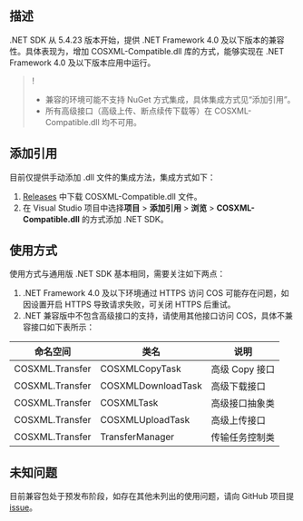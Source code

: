 ## 描述

.NET SDK 从 5.4.23 版本开始，提供 .NET Framework 4.0 及以下版本的兼容性。具体表现为，增加 COSXML-Compatible.dll 库的方式，能够实现在 .NET Framework 4.0 及以下版本应用中运行。

>! 
> - 兼容的环境可能不支持 NuGet 方式集成，具体集成方式见“添加引用”。
> - 所有高级接口（高级上传、断点续传下载等）在 COSXML-Compatible.dll 均不可用。
> 

## 添加引用

目前仅提供手动添加 .dll 文件的集成方法，集成方式如下：
1. [Releases](https://github.com/tencentyun/qcloud-sdk-dotnet/releases) 中下载 COSXML-Compatible.dll 文件。
2. 在 Visual Studio 项目中选择**项目** > **添加引用** > **浏览** > **COSXML-Compatible.dll** 的方式添加 .NET SDK。

## 使用方式

使用方式与通用版 .NET SDK 基本相同，需要关注如下两点：

1. .NET Framework 4.0 及以下环境通过 HTTPS 访问 COS 可能存在问题，如因设置开启 HTTPS 导致请求失败，可关闭 HTTPS 后重试。
2. .NET 兼容版中不包含高级接口的支持，请使用其他接口访问 COS，具体不兼容接口如下表所示：

| 命名空间           | 类名                          | 说明                            |
| ----------------- | ---------------------------- | ------------------------------- |
| COSXML.Transfer   | COSXMLCopyTask               | 高级 Copy 接口               |
| COSXML.Transfer   | COSXMLDownloadTask           | 高级下载接口                |
| COSXML.Transfer   | COSXMLTask                   | 高级接口抽象类             |
| COSXML.Transfer   | COSXMLUploadTask             | 高级上传接口               |
| COSXML.Transfer   | TransferManager              | 传输任务控制类             |

## 未知问题

目前兼容包处于预发布阶段，如存在其他未列出的使用问题，请向 GitHub 项目提 [issue](https://github.com/tencentyun/qcloud-sdk-dotnet/issues)。
